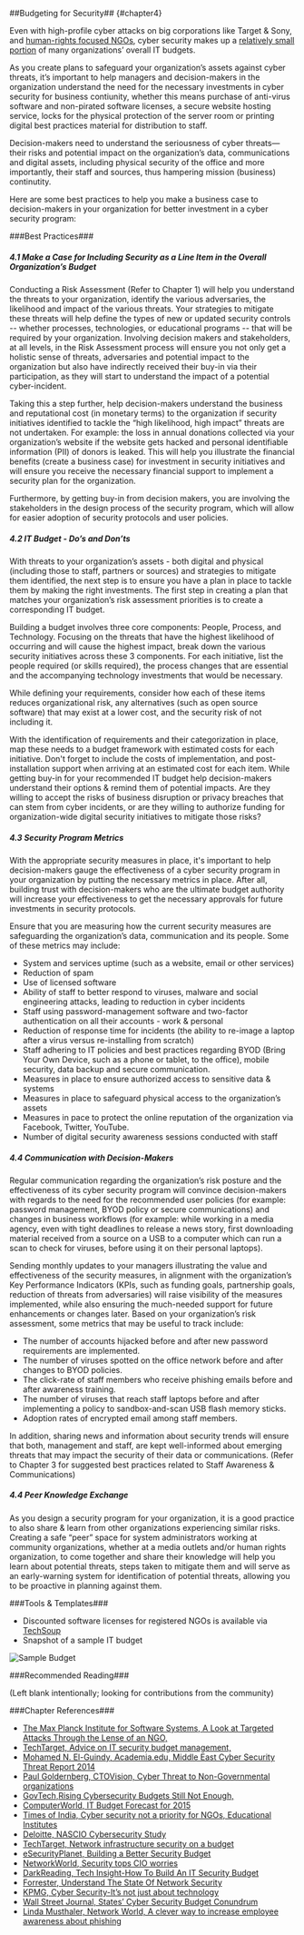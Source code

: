 ##Budgeting for Security## {#chapter4}

Even with high-profile cyber attacks on big corporations like Target & Sony, and [human-rights focused NGOs](http://www.computerworld.com/article/2846086/rights-groups-ngos-struggle-against-malware-attacks.html), cyber security makes up a [relatively small portion](http://www.govtech.com/security/Report-Rising-Cybersecurity-Budgets-Still-Not-Enough.html) of many organizations’ overall IT budgets.

As you create plans to safeguard your organization’s assets against cyber threats, it’s important to help managers and decision-makers in the organization understand the need for the necessary investments in cyber security for business contiunity, whether this means purchase of anti-virus software and non-pirated software licenses, a secure website hosting service, locks for the physical protection of the server room or printing digital best practices material for distribution to staff.

Decision-makers need to understand the seriousness of cyber threats—their risks and potential impact on the organization’s data, communications and digital assets, including physical security of the office and more importantly, their staff and sources, thus hampering mission (business) continutity.

Here are some best practices to help you make a business case to decision-makers in your organization for better investment in a cyber security program:

###Best Practices###

##### 4.1 Make a Case for Including Security as a Line Item in the Overall Organization’s Budget #####

Conducting a Risk Assessment (Refer to Chapter 1) will help you understand the threats to your organization, identify the various adversaries, the likelihood and impact of the various threats. Your strategies to mitigate these threats will help define the types of new or updated security controls -- whether processes, technologies, or educational programs -- that will be required by your organization.
Involving decision makers and stakeholders, at all levels, in the Risk Assessment process will ensure you not only get a holistic sense of threats, adversaries and potential impact to the organization but also have indirectly received their buy-in via their participation, as they will start to understand the impact of a potential cyber-incident.

Taking this a step further, help decision-makers understand the business and reputational cost (in monetary terms) to the organization if security initiatives identified to tackle the “high likelihood, high impact” threats are not undertaken. For example: the loss in annual donations collected via your organization’s website if the website gets hacked and personal identifiable information (PII) of donors is leaked.
This will help you illustrate the financial benefits (create a business case) for investment in security initiatives and will ensure you receive the necessary financial support to implement a security plan for the organization.

Furthermore, by getting buy-in from decision makers, you are involving the stakeholders in the design process of the security program, which will allow for easier adoption of security protocols and user policies.

##### 4.2 IT Budget - Do’s and Don’ts #####

With threats to your organization’s assets - both digital and physical (including those to staff, partners or sources) and strategies to mitigate them identified, the next step is to ensure you have a plan in place to tackle them by making the right investments. The first step in creating a plan that matches your organization’s risk assessment priorities is to create a corresponding IT budget.

Building a budget involves three core components: People, Process, and Technology. Focusing on the threats that have the highest likelihood of occurring and will cause the highest impact, break down the various security initiatives across these 3 components. For each initiative, list the people required (or skills required), the process changes that are essential and the accompanying technology investments that would be necessary.

While defining your requirements, consider how each of these items reduces organizational risk, any alternatives (such as open source software) that may exist at a lower cost, and the security risk of not including it.

With the identification of requirements and their categorization in place, map these needs to a budget framework with estimated costs for each initiative. Don't forget to include the costs of implementation, and post-installation support when arriving at an estimated cost for each item.
While getting buy-in for your recommended IT budget help decision-makers understand their options & remind them of potential impacts. Are they willing to accept the risks of business disruption or privacy breaches that can stem from cyber incidents, or are they willing to authorize funding for organization-wide digital security initiatives to mitigate those risks?

##### 4.3 Security Program Metrics #####

With the appropriate security measures in place, it's important to help decision-makers gauge the effectiveness of a cyber security program in your organization by putting the necessary metrics in place. After all, building trust with decision-makers who are the ultimate budget authority will increase your effectiveness to get the necessary approvals for future investments in security protocols.

Ensure that you are measuring how the current security measures are safeguarding the organization’s data, communication and its people. Some of these metrics may include:

- System and services uptime (such as a website, email or other services)
- Reduction of spam
- Use of licensed software
- Ability of staff to better respond to viruses, malware and social engineering attacks, leading to reduction in cyber incidents
- Staff using password-management software and two-factor authentication on all their accounts - work & personal
- Reduction of response time for incidents (the ability to re-image a laptop after a virus versus re-installing from scratch)
- Staff adhering to IT policies and best practices regarding BYOD (Bring Your Own Device, such as a phone or tablet, to the office), mobile security, data backup and secure communication.
- Measures in place to ensure authorized access to sensitive data & systems
- Measures in place to safeguard physical access to the organization’s assets
- Measures in pace to protect the online reputation of the organization via Facebook, Twitter, YouTube.
- Number of digital security awareness sessions conducted with staff

##### 4.4 Communication with Decision-Makers #####

Regular communication regarding the organization’s risk posture and the effectiveness of its cyber security program will convince decision-makers with regards to the need for the recommended user policies (for example: password management, BYOD policy or secure communications) and changes in business workflows (for example: while working in a media agency, even with tight deadlines to release a news story, first downloading material received from a source on a USB to a computer which can run a scan to check for viruses, before using it on their personal laptops).

Sending monthly updates to your managers illustrating the value and effectiveness of the security measures, in alignment with the organization’s Key Performance Indicators (KPIs, such as funding goals, partnership goals, reduction of threats from adversaries) will raise visibility of the measures implemented, while also ensuring the much-needed support for future enhancements or changes later. Based on your organization’s risk assessment, some metrics that may be useful to track include:

- The number of accounts hijacked before and after new password requirements are implemented.
- The number of viruses spotted on the office network before and after changes to BYOD policies.
- The click-rate of staff members who receive phishing emails before and after awareness training.
- The number of viruses that reach staff laptops before and after implementing a policy to sandbox-and-scan USB flash memory sticks.
- Adoption rates of encrypted email among staff members.

In addition, sharing news and information about security trends will ensure that both, management and staff, are kept well-informed about emerging threats that may impact the security of their data or communications. (Refer to Chapter 3 for suggested best practices related to Staff Awareness & Communications)

##### 4.4 Peer Knowledge Exchange #####

As you design a security program for your organization, it is a good practice to also share & learn from other organizations experiencing similar risks. Creating a safe “peer” space for system administrators working at community organizations, whether at a media outlets and/or human rights organization, to come together and share their knowledge will help you learn about potential threats, steps taken to mitigate them and will serve as an early-warning system for identification of potential threats, allowing you to be proactive in planning against them.

###Tools & Templates###

- Discounted software licenses for registered NGOs is available via [TechSoup](http://www.techsoup.org/)
- Snapshot of a sample IT budget

![Sample Budget](images/budget_snapshot.png)

###Recommended Reading###

(Left blank intentionally; looking for contributions from the community)

###Chapter References###

- [The Max Planck Institute for Software Systems, A Look at Targeted Attacks Through the Lense of an NGO, ](https://www.mpi-sws.org/~stevens/pubs/sec14.pdf)
- [TechTarget, Advice on IT security budget management, ](http://searchsecurity.techtarget.com/Advice-on-IT-security-budget-management)
- [Mohamed N. El-Guindy, Academia.edu, Middle East Cyber Security Threat Report 2014](http://www.academia.edu/5522905/Middle_East_Cyber_Security_Threat_Report_2014)
- [Paul Goldernberg, CTOVision, Cyber Threat to Non-Governmental organizations](https://ctovision.com/2013/10/cyber-threat-non-governmental-organizations/)
- [GovTech,Rising Cybersecurity Budgets Still Not Enough, ](http://www.govtech.com/security/Report-Rising-Cybersecurity-Budgets-Still-Not-Enough.html)
- [ComputerWorld, IT Budget Forecast for 2015](http://www.computerworld.com/article/2840907/forecast-2015-it-spending-on-an-upswing.html)
- [Times of India, Cyber security not a priority for NGOs, Educational Institutes](http://timesofindia.indiatimes.com/city/nagpur/Cyber-security-not-a-priority-for-NGOs-educational-institutes/articleshow/45289714.cms)
- [Deloitte, NASCIO Cybersecurity Study](http://www.nascio.org/publications/documents/Deloitte-NASCIOCybersecurityStudy_2014.pdf)
- [TechTarget, Network infrastructure security on a budget](http://searchmidmarketsecurity.techtarget.com/guide/Network-infrastructure-security-on-a-budget)
- [eSecurityPlanet, Building a Better Security Budget](http://www.esecurityplanet.com/network-security/building-a-better-security-budget.html)
- [NetworkWorld, Security tops CIO worries](http://www.networkworld.com/article/2605900/data-center/security-tops-cio-worries-it-budgets-turnover-on-the-rise.html)
- [DarkReading, Tech Insight-How To Build An IT Security Budget](http://www.darkreading.com/tech-insight-how-to-build-an-it-security-budget/d/d-id/1139084)
- [Forrester, Understand The State Of Network Security](https://www.forrester.com/Understand+The+State+Of+Network+Security+2014+To+2015/fulltext/-/E-RES119025)
- [KPMG, Cyber Security-It’s not just about technology](http://www.kpmg.com/Global/en/IssuesAndInsights/ArticlesPublications/Documents/cyber-security-not-just-technology.pdf)
- [Wall Street Journal, States’ Cyber Security Budget Conundrum](http://deloitte.wsj.com/cio/2014/10/30/states-cyber-security-budget-conundrum/)
- [Linda Musthaler, Network World, A clever way to increase employee awareness about phishing](http://www.networkworld.com/article/2273153/lan-wan/a-clever-way-to-increase-employee-awareness-about-phishing.html)

